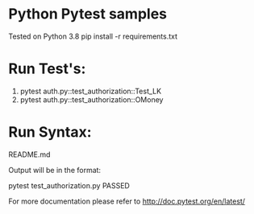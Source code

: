Python Pytest samples
==============

Tested on Python 3.8
pip install -r requirements.txt

# Run Test's:
1) pytest auth.py::test_authorization::Test_LK
2) pytest auth.py::test_authorization::OMoney

# Run Syntax:
README.md

Output will be in the format:

pytest test_authorization.py PASSED  

For more documentation please refer to http://doc.pytest.org/en/latest/